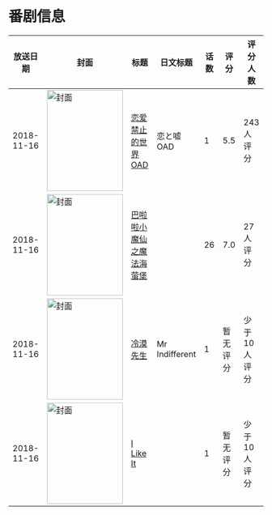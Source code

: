 # 番剧信息

|放送日期|封面|标题|日文标题|话数|评分|评分人数|
|---|---|---|---|---|---|---|
|2018-11-16|<img src="//lain.bgm.tv/pic/cover/c/81/58/242617_bvOVb.jpg" alt="封面" style="width:150px;height:200px;object-fit:cover;">|[恋爱禁止的世界 OAD](https://bangumi.tv/subject/242617)|恋と嘘 OAD|1|5.5|243人评分|
|2018-11-16|<img src="//lain.bgm.tv/pic/cover/c/93/d9/267381_6udIF.jpg" alt="封面" style="width:150px;height:200px;object-fit:cover;">|[巴啦啦小魔仙之魔法海萤堡](https://bangumi.tv/subject/267381)||26|7.0|27人评分|
|2018-11-16|<img src="//lain.bgm.tv/pic/cover/c/1a/65/295393_4C55y.jpg" alt="封面" style="width:150px;height:200px;object-fit:cover;">|[冷漠先生](https://bangumi.tv/subject/295393)|Mr Indifferent|1|暂无评分|少于10人评分|
|2018-11-16|<img src="//lain.bgm.tv/pic/cover/c/10/7c/404730_JQzW3.jpg" alt="封面" style="width:150px;height:200px;object-fit:cover;">|[I Like It](https://bangumi.tv/subject/404730)||1|暂无评分|少于10人评分|

